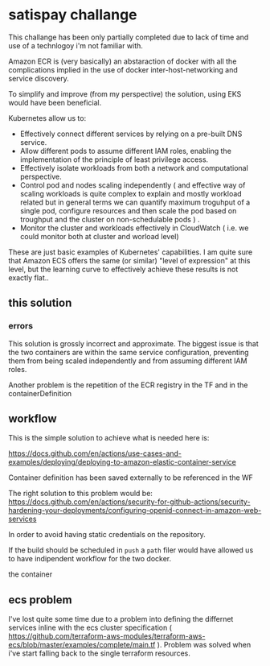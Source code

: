 # satispay challange

This challange has been only partially completed due to lack of time and use of a technlogoy i'm not familiar with.

Amazon ECR is (very basically) an abstaraction of docker with all the complications implied in the use of docker inter-host-networking and service discovery.

To simplify and improve (from my perspective) the solution, using EKS would have been beneficial.

Kubernetes allow us to: 

- Effectively connect different services by relying on a pre-built DNS service.
- Allow different pods to assume different IAM roles, enabling the implementation of the principle of least privilege access.
- Effectively isolate workloads from both a network and computational perspective.
- Control pod and nodes scaling independently ( and effective way of scaling workloads is quite complex to explain and mostly workload related but in general terms we can quantify maximum troguhput of a single pod, configure resources and then scale the pod based on troughput and the cluster on non-schedulable pods ) .
- Monitor the cluster and workloads effectively in CloudWatch ( i.e. we could monitor both at cluster and worload level)

These are just basic examples of Kubernetes' capabilities. I am quite sure that Amazon ECS offers the same (or similar) "level of expression" at this level, but the learning curve to effectively achieve these results is not exactly flat..

## this solution

### errors

This solution is grossly incorrect and approximate. The biggest issue is that the two containers are within the same service configuration, preventing them from being scaled independently and from assuming different IAM roles.

Another problem is the repetition of the ECR registry in the TF and in the containerDefinition

## workflow

This is the simple solution to achieve what is needed here is:

https://docs.github.com/en/actions/use-cases-and-examples/deploying/deploying-to-amazon-elastic-container-service

Container definition has been saved externally to be referenced in the WF

The right solution to this problem would be: https://docs.github.com/en/actions/security-for-github-actions/security-hardening-your-deployments/configuring-openid-connect-in-amazon-web-services

In order to avoid having static credentials on the repository.

If the build should be scheduled in `push` a `path` filer would have allowed us to have indipendent workflow for the two docker.

the container 

## ecs problem

I've lost quite some time due to a problem into defining the differnet services inline with the ecs cluster specification ( https://github.com/terraform-aws-modules/terraform-aws-ecs/blob/master/examples/complete/main.tf ). Problem was solved when i've start falling back to the single terraform resources.